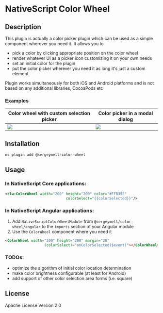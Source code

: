 # NativeScript Color Wheel

## Description
This plugin is actually a color picker plugin which can be used 
as a simple component wherever you need it. It allows you to  
- pick a color by clicking appropriate position on the color wheel
- render whatever UI as a picker icon customizing it on your own needs
- set an initial color for the plugin
- put the color picker wherever you need it as long it's just a custom element.

Plugin works simultaneously for both iOS and Android platforms and 
is not based on any additional libraries, CocoaPods etc

### Examples
|Color wheel with custom selection picker|Color picker in a modal dialog|
|---|---|
|![][1]|![][2]|

[1]: https://github.com/SergeyMell/nativescript-plugins/blob/assets/android-with-picker.gif?raw=true
[2]: https://github.com/SergeyMell/nativescript-plugins/blob/assets/ios-modal.gif?raw=true

## Installation
```javascript
ns plugin add @sergeymell/color-wheel
```
## Usage
### In NativeScript Core applications:
```xml
<clw:ColorWheel width="200" height="200" color="#FFB35E"
                            colorSelect="{{colorSelected}}"/>
```
### In NativeScript Angular applications:
1. Add `NativeScriptColorWheelModule` from `@sergeymell/color-wheel/angular` to the `imports` section of your Angular module
2. Use the `ColorWheel` component where you need it
```html
<ColorWheel width="200" height="200" margin="20"
                  (colorSelect)="onColorSelected($event)"></ColorWheel>
```

### TODOs:
- optimize the algorithm of initial color location determination
- make color brightness configurable (at least for Android)
- add support of other color selection area forms (i.e. square) 

## License

Apache License Version 2.0
